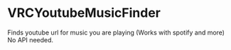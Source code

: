 # VRCYoutubeMusicFinder
Finds youtube url for music you are playing (Works with spotify and more) No API needed.

